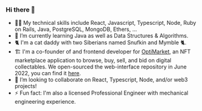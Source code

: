 ### Hi there 👋
- 👨‍💻 My technical skills include React, Javascript, Typescript, Node, Ruby on Rails, Java, PostgreSQL, MongoDB, Ethers, ...
- 🌱 I’m currently learning Java as well as Data Structures & Algorithms.
- 🐈 I'm a cat daddy with two Siberians named Snufkin and Mymble 🐈.
- 🏗️ I'm a co-founder of and frontend developer for [OptiMarket](https://optimarket.io/), an NFT marketplace application to browse, buy, sell, and bid on digital collectables. We open-sourced the web-interface repository in June 2022, you can find it [here](https://github.com/opti-market/web-interface).
- 👯 I’m looking to collaborate on React, Typescript, Node, and/or web3 projects!
- ⚡ Fun fact: I'm also a licensed Professional Engineer with mechanical engineering experience. 

<!--
**burtrico/burtrico** is a ✨ _special_ ✨ repository because its `README.md` (this file) appears on your GitHub profile.

Here are some ideas to get you started:

- 🔭 I’m currently working on ...
- 🌱 I’m currently learning ...
- 👯 I’m looking to collaborate on ...
- 🤔 I’m looking for help with ...
- 💬 Ask me about ...
- 📫 How to reach me: ...
- 😄 Pronouns: ...
- ⚡ Fun fact: ...
-->
